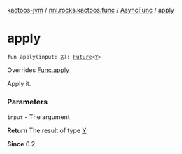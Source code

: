 [kactoos-jvm](../../index.md) / [nnl.rocks.kactoos.func](../index.md) / [AsyncFunc](index.md) / [apply](./apply.md)

# apply

`fun apply(input: `[`X`](index.md#X)`): `[`Future`](http://docs.oracle.com/javase/8/docs/api/java/util/concurrent/Future.html)`<`[`Y`](index.md#Y)`>`

Overrides [Func.apply](../../nnl.rocks.kactoos/-func/apply.md)

Apply it.

### Parameters

`input` - The argument

**Return**
The result of type [Y](index.md#Y)

**Since**
0.2

